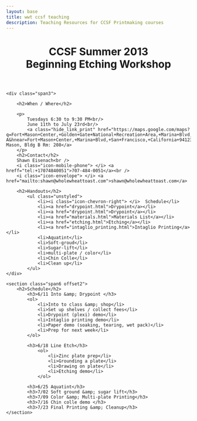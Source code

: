 ```yaml
---
layout: base
title: wwt ccsf teaching
description: Teaching Resources for CCSF Printmaking courses
---
```


<div class="row-fluid">
	<header class="span10 offest2">
		<h1>CCSF Summer 2013<br/>
			Beginning Etching Workshop</h1>
	</header>
</div>

<div class="row-fluid">
	
	<div class="span3">

		<h2>When / Where</h2>

		<p>
			Tuesdays 6:30 to 9:30 PM<br/>
			June 11th to July 23rd<br/>
			<a class="hide_link_print" href="https://maps.google.com/maps?q=Fort+Mason+Center,+Golden+Gate+National+Recreation+Area,+Marina+Blvd,+San+Francisco,+California+94123&hl=en&ll=37.806966,-122.431013&spn=0.001464,0.004047&sll=37.269174,-119.306607&sspn=13.049074,33.156738&geocode=Fd_fQAIdz9az-A&hnear=Fort+Mason+Center,+Marina+Blvd,+San+Francisco,+California+94123&t=m&z=19&iwloc=4764892890660691674">Fort Mason, Bldg B Rm: 208</a>
		</p>
		<h2>Contact</h2>
		Shawn Eisenach<br />
		<i class="icon-mobile-phone"> </i> <a hreff="tel:+17074840051">707-484-0051</a><br />
		<i class="icon-envelope"> </i> <a href="mailto:shawn@wholewheattoast.com">shawn@wholewheattoast.com</a>

		<h2>Handouts</h2>
			<ul class="unstyled">
				<li><i class="icon-chevron-right"> </i>  Schedule</li>
				<li><a href="drypoint.html">Drypoint</a></li>
				<li><a href="drypoint.html">Drypoint</a></li>
				<li><a href="materials.html">Materials List</a></li>
				<li><a href="etching.html">Etching</a></li>
				<li><a href="intaglio_printing.html">Intaglio Printing</a></li>
				<li>Aquatint</li>
				<li>Soft-groud</li>
				<li>Sugar-lift</li>
				<li>multi-plate / color</li>
				<li>Chin Colle</li>
				<li>Clean up</li>
			</ul>
	</div>
	
	<section class="span6 offset2">
		<h2>Schedule</h2>
			<h3>6/11 Into &amp; Drypoint </h3>
			<ol>
				<li>Into to class &amp; shop</li>
				<li>Set up shelves / collect fees</li>
				<li>Drypoint (plexi) demo</li>
				<li>Intaglio printing demo</li>
				<li>Paper demo (soaking, tearing, wet pack)</li>
				<li>Prep for next week</li>
			</ol>

			<h3>6/18 Line Etch</h3>
				<ol>
					<li>Zinc plate prep</li>
					<li>Grounding a plate</li>
					<li>Drawing on plate</li>
					<li>Etching demo</li>
				</ol>

			<h3>6/25 Aquatint</h3>
			<h3>7/02 Soft ground &amp; sugar lift</h3>
			<h3>7/09 Color &amp; Multi-plate Printing</h3>
			<h3>7/16 Chin colle demo </h3>
			<h3>7/23 Final Printing &amp; Cleanup</h3>
	</section>


</div>